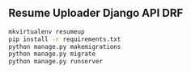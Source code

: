 ## Resume Uploader Django API DRF

```bash
mkvirtualenv resumeup
pip install -r requirements.txt
python manage.py makemigrations
python manage.py migrate
python manage.py runserver
```
